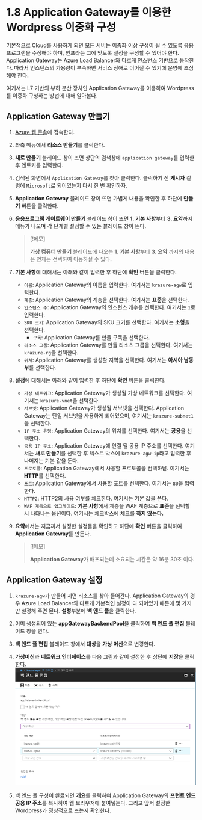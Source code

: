# 1.8 Application Gateway를 이용한 Wordpress 이중화 구성

기본적으로 Cloud를 사용하게 되면 모든 서버는 이중화 이상 구성이 될 수 있도록 응용프로그램을 수정해야 하며, 인프라는 그에 맞도록 설정을 구성할 수 있어야 한다. Application Gateway는 Azure Load Balancer와 다르게 인스턴스 기반으로 동작한다. 따라서 인스턴스의 가용량이 부족하면 서비스 장애로 이어질 수 있기에 운영에 조심해야 한다.

여기서는 L7 기반의 부하 분산 장치인 Application Gateway를 이용하여 Wordpress를 이중화 구성하는 방법에 대해 알아본다.

## Application Gateway 만들기

1. [Azure 웹 콘솔](https://portal.azure.com)에 접속한다.

2. 좌측 메뉴에서 **리소스 만들기**를 클릭한다.

3. **새로 만들기** 블레이드 창이 뜨면 상단의 검색창에 `application gateway`를 입력한 후 엔트키를 입력한다.

4. 검색된 화면에서 `Application Gateway`를 찾아 클릭한다. 클릭하기 전 **게시자** 컬럼에 `Microsoft`로 되어있는지 다시 한 번 확인하자.

5. **Application Gateway** 블레이드 창이 뜨면 가볍게 내용을 확인한 후 하단에 **만들기** 버튼을 클릭한다.

6. **응용프로그램 게이트웨이 만들기** 블레이드 창이 뜨면 **1. 기본 사항**부터 **3. 요약**까지 메뉴가 나오며 각 단계별 설정할 수 있는 블레이드 창이 뜬다.
    > [!메모]
    >
    > **가상 컴퓨터 만들기** 블레이드에 나오는 **1. 기본 사항**부터 **3. 요약** 까지의 내용은 언제든 선택하여 이동하실 수 있다.

7. **기본 사항**에 대해서는 아래와 같이 입력한 후 하단에 **확인** 버튼을 클릭한다.
    - `이름`: Application Gateway의 이름을 입력한다. 여기서는 `krazure-agw`로 입력한다.
    - `계층`: Application Gateway의 계층을 선택한다. 여기서는 **표준**을 선택한다.
    - `인스턴스 수`: Application Gateway의 인스턴스 개수를 선택한다. 여기서는 `1`로 입력한다.
    - `SKU 크기`: Application Gateway의 SKU 크기를 선택한다. 여기서는 **소형**을 선택한다.
        - `구독`: Application Gateway를 만들 구독을 선택한다.
    - `리소스 그룹`: Application Gateway를 만들 리소스 그룹을 선택한다. 여기서는 `krazure-rg`을 선택한다.
    - `위치`: Application Gateway를 생성할 지역을 선택한다. 여기서는 **아시아 남동부**를 선택한다.

8. **설정**에 대해서는 아래와 같이 입력한 후 하단에 **확인** 버튼을 클릭한다.
    - `가상 네트워크`: Application Gateway가 생성될 가상 네트워크를 선택한다. 여기서는 `krazure-vnet`을 선택한다.
    - `서브넷`: Application Gateway가 생성될 서브넷을 선택한다. Application Gateway는 단일 서브넷을 사용하게 되어있으며, 여기서는 `krazure-subnet1`을 선택한다.
    - `IP 주소 유형`: Application Gateway의 위치를 선택한다. 여기서는 **공용**을 선택한다.
    - `공용 IP 주소`: Application Gateway에 연결 될 공용 IP 주소를 선택한다. 여기서는 **새로 만들기**를 선택한 후 텍스트 박스에 `krazure-agw-ip`라고 입력한 후 나머지는 기본 값을 둔다.
    - `프로토콜`: Application Gateway에서 사용할 프로토콜을 선택하낟. 여기서는 **HTTP**를 선택한다.
    - `포트`: Application Gateway에서 사용할 포트를 선택한다. 여기서는 `80`을 입력한다.
    - `HTTP2`: HTTP2의 사용 여부를 체크한다. 여기서는 기본 값을 쓴다.
    - `WAF 계층으로 업그레이드`: **기본 사항**에서 계층을 WAF 계층으로 **표준**을 선택할 시 나타나는 옵션이다. 여기서는 체크박스에 체크를 **하지 않는다.**

9. **요약**에서는 지금까서 설정한 설정들을 확인하고 하단에 **확인** 버튼을 클릭하여 **Application Gateway**를 만든다.
    > [!메모]
    >
    > **Application Gateway**가 배포되는데 소요되는 시간은 약 16분 30초 이다.

## Application Gateway 설정

1. `krazure-agw`가 만들어 지면 리소스를 찾아 들어간다. Application Gateway의 경우 Azure Load Balancer와 다르게 기본적인 설정이 다 되어있기 때문에 몇 가지만 설정해 주면 된다. **설정**부분에 **백 엔드 풀**을 클릭한다.

2. 이미 생성되어 있는 **appGatewayBackendPool**을 클릭하여 **백 엔드 풀 편집** 블레이드 창을 연다.

3. **백 엔드 풀 편집** 블레이드 창에서 **대상**을 **가상 머신**으로 변경한다.

4. **가상머신**과 **네트워크 인터페이스**를 다음 그림과 같이 설정한 후 상단에 **저장**을 클릭한다.
 ![1.8.1_agw_backend_pool_config](../images/1.8.1_agw_backend_pool_config.PNG)

5. 백 엔드 풀 구성이 완료되면 **개요**를 클릭하여 Application Gateway의 **프런트 엔드 공용 IP 주소**를 복사하여 웹 브라우저에 붙여넣는다. 그리고 앞서 설정한 Wordpress가 정상적으로 뜨는지 확인한다.